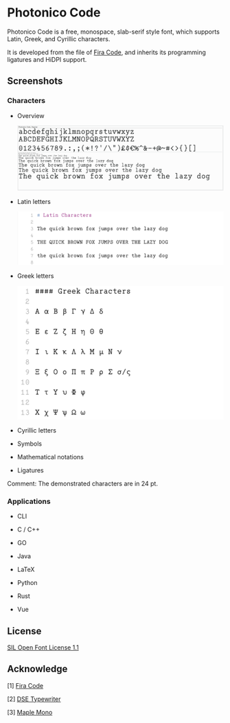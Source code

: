 # Photonico Code

Photonico Code is a free, monospace, slab-serif style font, which supports Latin, Greek, and Cyrillic characters.

It is developed from the file of [Fira Code](https://github.com/tonsky/FiraCode), and inherits its programming ligatures and HiDPI support.

## Screenshots

### Characters

+ Overview

  ![IMG](https://raw.githubusercontent.com/Photonico/Photonico_Code/main/Images/font_viewer_0.6.png)

+ Latin letters

  ![IMG](https://raw.githubusercontent.com/Photonico/Photonico_Code/main/Images/latin_0.10.png)

+ Greek letters

  ![IMG](https://raw.githubusercontent.com/Photonico/Photonico_Code/main/Images/greek_0.11.png)


+ Cyrillic letters

+ Symbols

+ Mathematical notations

+ Ligatures

Comment: The demonstrated characters are in 24 pt.

### Applications

+ CLI

+ C / C++

+ GO

+ Java

+ LaTeX

+ Python

+ Rust

+ Vue

## License

[SIL Open Font License 1.1](https://github.com/Photonico/Photonico_Code/blob/main/LICENSE)

## Acknowledge

[1] [Fira Code](https://github.com/tonsky/FiraCode)

[2] [DSE Typewriter](https://webonastick.com/fonts/dse-typewriter/)

[3] [Maple Mono](https://github.com/subframe7536/Maple-font)
